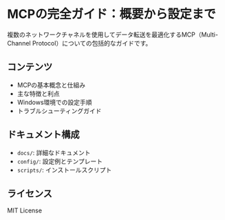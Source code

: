 # MCPの完全ガイド：概要から設定まで

複数のネットワークチャネルを使用してデータ転送を最適化するMCP（Multi-Channel Protocol）についての包括的なガイドです。

## コンテンツ

- MCPの基本概念と仕組み
- 主な特徴と利点
- Windows環境での設定手順
- トラブルシューティングガイド

## ドキュメント構成

- `docs/`: 詳細なドキュメント
- `config/`: 設定例とテンプレート
- `scripts/`: インストールスクリプト

## ライセンス

MIT License